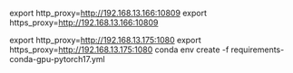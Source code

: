 export http_proxy=http://192.168.13.166:10809
export https_proxy=http://192.168.13.166:10809

export http_proxy=http://192.168.13.175:1080
export https_proxy=http://192.168.13.175:1080
conda env create -f requirements-conda-gpu-pytorch17.yml